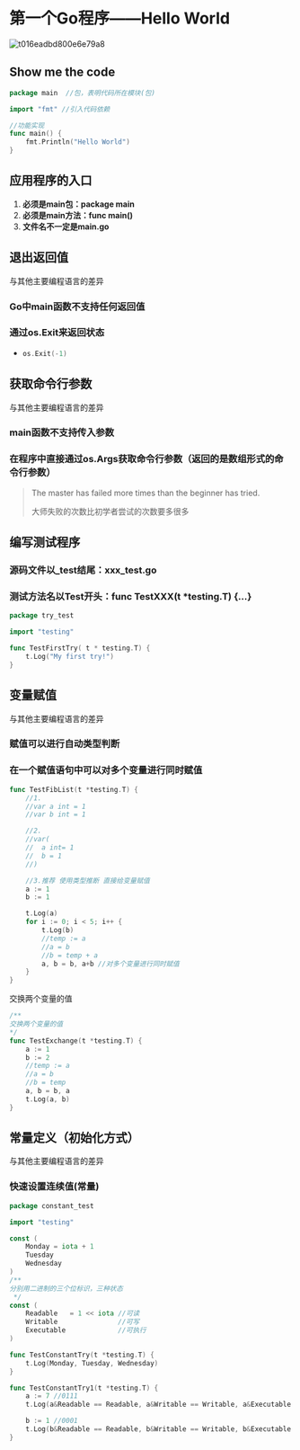 # 第一个Go程序——Hello World

![t016eadbd800e6e79a8](D:\内功修炼心法\go\picture\t016eadbd800e6e79a8.png)

## Show me the code

```go
package main  //包，表明代码所在模块(包)

import "fmt" //引入代码依赖

//功能实现
func main() {
	fmt.Println("Hello World")
}
```

## 应用程序的入口

1. **必须是main包：package main**
2. **必须是main方法：func main()**
3. **文件名不一定是main.go**

## 退出返回值

与其他主要编程语言的差异

### Go中main函数不支持任何返回值

### 通过os.Exit来返回状态

- ```go
  os.Exit(-1)
  ```



## 获取命令行参数

与其他主要编程语言的差异

### main函数不支持传入参数

### 在程序中直接通过os.Args获取命令行参数（返回的是数组形式的命令行参数）





> The master has failed more times than the beginner has tried.
>
> 大师失败的次数比初学者尝试的次数要多很多

## 编写测试程序

### 源码文件以_test结尾：xxx_test.go

### 测试方法名以Test开头：func TestXXX(t *testing.T) {…}

```go
package try_test

import "testing"

func TestFirstTry( t * testing.T) {
	t.Log("My first try!")
}
```



## 变量赋值

与其他主要编程语言的差异

### 赋值可以进行自动类型判断

### 在一个赋值语句中可以对多个变量进行同时赋值

```go
func TestFibList(t *testing.T) {
	//1.
	//var a int = 1
	//var b int = 1

	//2.
	//var(
	//	a int= 1
	//	b = 1
	//)

	//3.推荐 使用类型推断 直接给变量赋值
	a := 1
	b := 1

	t.Log(a)
	for i := 0; i < 5; i++ {
		t.Log(b)
		//temp := a
		//a = b
		//b = temp + a
		a, b = b, a+b //对多个变量进行同时赋值
	}
}
```



交换两个变量的值

```go
/**
交换两个变量的值
*/
func TestExchange(t *testing.T) {
	a := 1
	b := 2
	//temp := a
	//a = b
	//b = temp
	a, b = b, a
	t.Log(a, b)
}
```



## 常量定义（初始化方式）

与其他主要编程语言的差异

### **快速设置连续值(常量)**

```go
package constant_test

import "testing"

const (
	Monday = iota + 1
	Tuesday
	Wednesday
)
/**
分别用二进制的三个位标识，三种状态
 */
const (
	Readable   = 1 << iota //可读
	Writable               //可写
	Executable             //可执行
)

func TestConstantTry(t *testing.T) {
	t.Log(Monday, Tuesday, Wednesday)
}

func TestConstantTry1(t *testing.T) {
	a := 7 //0111
	t.Log(a&Readable == Readable, a&Writable == Writable, a&Executable == Executable)

	b := 1 //0001
	t.Log(b&Readable == Readable, b&Writable == Writable, b&Executable == Executable)
}

```

